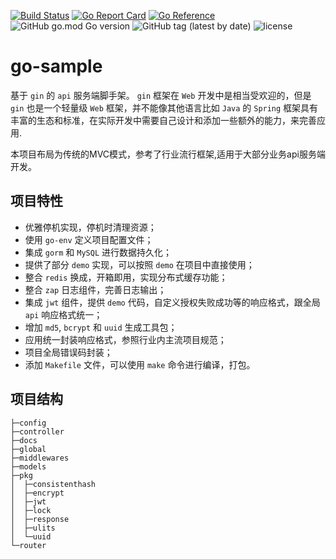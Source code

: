 [![Build Status](https://github.com/stream1080/go-sample/actions/workflows/go.yml/badge.svg)](https://github.com/stream1080/go-sample/actions?query=branch%3Amaster) 
[![Go Report Card](https://goreportcard.com/badge/github.com/stream1080/go-sample)](https://goreportcard.com/report/github.com/stream1080/go-sample)
[![Go Reference](https://pkg.go.dev/badge/github.com/stream1080/go-sample.svg)](https://pkg.go.dev/github.com/stream1080/go-sample)
![GitHub go.mod Go version](https://img.shields.io/github/go-mod/go-version/stream1080/go-sample)
![GitHub tag (latest by date)](https://img.shields.io/github/v/tag/stream1080/go-sample)
![license](https://img.shields.io/github/license/stream1080/go-sample)

# go-sample
基于 `gin` 的 `api` 服务端脚手架。 `gin` 框架在 `Web` 开发中是相当受欢迎的，但是 `gin` 也是一个轻量级 `Web` 框架，并不能像其他语言比如 `Java` 的 `Spring` 框架具有丰富的生态和标准，在实际开发中需要自己设计和添加一些额外的能力，来完善应用.

本项目布局为传统的MVC模式，参考了行业流行框架,适用于大部分业务api服务端开发。

## 项目特性
- 优雅停机实现，停机时清理资源；
- 使用 `go-env` 定义项目配置文件；
- 集成 `gorm` 和 `MySQL` 进行数据持久化；
- 提供了部分 `demo` 实现，可以按照 `demo` 在项目中直接使用；
- 整合 `redis` 换成，开箱即用，实现分布式缓存功能；
- 整合 `zap` 日志组件，完善日志输出；
- 集成 `jwt` 组件，提供 `demo` 代码，自定义授权失败成功等的响应格式，跟全局 `api` 响应格式统一；
- 增加 `md5`, `bcrypt` 和 `uuid` 生成工具包；
- 应用统一封装响应格式，参照行业内主流项目规范；
- 项目全局错误码封装；
- 添加 `Makefile` 文件，可以使用 `make` 命令进行编译，打包。

## 项目结构
```
├─config
├─controller
├─docs
├─global
├─middlewares
├─models
├─pkg
│  ├─consistenthash
│  ├─encrypt
│  ├─jwt
│  ├─lock
│  ├─response
│  ├─ulits
│  └─uuid
└─router
```